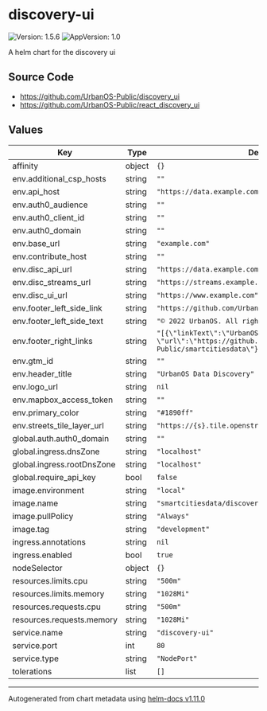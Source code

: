 # discovery-ui

![Version: 1.5.6](https://img.shields.io/badge/Version-1.5.6-informational?style=flat-square) ![AppVersion: 1.0](https://img.shields.io/badge/AppVersion-1.0-informational?style=flat-square)

A helm chart for the discovery ui

## Source Code

* <https://github.com/UrbanOS-Public/discovery_ui>
* <https://github.com/UrbanOS-Public/react_discovery_ui>

## Values

| Key | Type | Default | Description |
|-----|------|---------|-------------|
| affinity | object | `{}` |  |
| env.additional_csp_hosts | string | `""` |  |
| env.api_host | string | `"https://data.example.com"` |  |
| env.auth0_audience | string | `""` |  |
| env.auth0_client_id | string | `""` |  |
| env.auth0_domain | string | `""` |  |
| env.base_url | string | `"example.com"` |  |
| env.contribute_host | string | `""` |  |
| env.disc_api_url | string | `"https://data.example.com"` |  |
| env.disc_streams_url | string | `"https://streams.example.com"` |  |
| env.disc_ui_url | string | `"https://www.example.com"` |  |
| env.footer_left_side_link | string | `"https://github.com/UrbanOS-Public/smartcitiesdata"` |  |
| env.footer_left_side_text | string | `"© 2022 UrbanOS. All rights reserved."` |  |
| env.footer_right_links | string | `"[{\"linkText\":\"UrbanOS\", \"url\":\"https://github.com/UrbanOS-Public/smartcitiesdata\"}]"` |  |
| env.gtm_id | string | `""` |  |
| env.header_title | string | `"UrbanOS Data Discovery"` |  |
| env.logo_url | string | `nil` |  |
| env.mapbox_access_token | string | `""` |  |
| env.primary_color | string | `"#1890ff"` |  |
| env.streets_tile_layer_url | string | `"https://{s}.tile.openstreetmap.org/{z}/{x}/{y}.png"` |  |
| global.auth.auth0_domain | string | `""` |  |
| global.ingress.dnsZone | string | `"localhost"` |  |
| global.ingress.rootDnsZone | string | `"localhost"` |  |
| global.require_api_key | bool | `false` |  |
| image.environment | string | `"local"` |  |
| image.name | string | `"smartcitiesdata/discovery_ui"` |  |
| image.pullPolicy | string | `"Always"` |  |
| image.tag | string | `"development"` |  |
| ingress.annotations | string | `nil` |  |
| ingress.enabled | bool | `true` |  |
| nodeSelector | object | `{}` |  |
| resources.limits.cpu | string | `"500m"` |  |
| resources.limits.memory | string | `"1028Mi"` |  |
| resources.requests.cpu | string | `"500m"` |  |
| resources.requests.memory | string | `"1028Mi"` |  |
| service.name | string | `"discovery-ui"` |  |
| service.port | int | `80` |  |
| service.type | string | `"NodePort"` |  |
| tolerations | list | `[]` |  |

----------------------------------------------
Autogenerated from chart metadata using [helm-docs v1.11.0](https://github.com/norwoodj/helm-docs/releases/v1.11.0)
